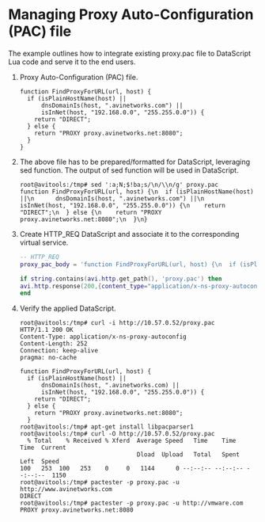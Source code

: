 # Managing Proxy Auto-Configuration (PAC) file
The example outlines how to integrate existing proxy.pac file to DataScript Lua code and serve it to the end users.

1. Proxy Auto-Configuration (PAC) file.
    ```
    function FindProxyForURL(url, host) {
      if (isPlainHostName(host) ||
          dnsDomainIs(host, ".avinetworks.com") ||
          isInNet(host, "192.168.0.0", "255.255.0.0")) {
        return "DIRECT";
      } else {
        return "PROXY proxy.avinetworks.net:8080";
      }
    }
    ```
2. The above file has to be prepared/formatted for DataScript, leveraging sed function. The output of sed function will be used in DataScript.
    ```
    root@avitools:/tmp# sed ':a;N;$!ba;s/\n/\\n/g' proxy.pac
    function FindProxyForURL(url, host) {\n  if (isPlainHostName(host) ||\n      dnsDomainIs(host, ".avinetworks.com") ||\n      isInNet(host, "192.168.0.0", "255.255.0.0")) {\n    return "DIRECT";\n  } else {\n    return "PROXY proxy.avinetworks.net:8080";\n  }\n}
    ```

3. Create HTTP_REQ DataScript and associate it to the corresponding virtual service.
    ```lua
    -- HTTP_REQ
    proxy_pac_body = 'function FindProxyForURL(url, host) {\n  if (isPlainHostName(host) ||\n      dnsDomainIs(host, ".avinetworks.com") ||\n      isInNet(host, "192.168.0.0", "255.255.0.0")) {\n    return "DIRECT";\n  } else {\n    return "PROXY proxy.avinetworks.net:8080";\n  }\n}'

    if string.contains(avi.http.get_path(), 'proxy.pac') then
    avi.http.response(200,{content_type="application/x-ns-proxy-autoconfig", pragma="no-cache"}, proxy_pac_body)
    end
    ```
4. Verify the applied DataScript.
    ```
    root@avitools:/tmp# curl -i http://10.57.0.52/proxy.pac
    HTTP/1.1 200 OK
    Content-Type: application/x-ns-proxy-autoconfig
    Content-Length: 252
    Connection: keep-alive
    pragma: no-cache

    function FindProxyForURL(url, host) {
      if (isPlainHostName(host) ||
          dnsDomainIs(host, ".avinetworks.com) ||
          isInNet(host, "192.168.0.0", "255.255.0.0")) {
        return "DIRECT";
      } else {
        return "PROXY proxy.avinetworks.net:8080";
      }
    root@avitools:/tmp# apt-get install libpacparser1
    root@avitools:/tmp# curl -O http://10.57.0.52/proxy.pac
      % Total    % Received % Xferd  Average Speed   Time    Time     Time  Current
                                     Dload  Upload   Total   Spent    Left  Speed
    100   253  100   253    0     0   1144      0 --:--:-- --:--:-- --:--:--  1150
    root@avitools:/tmp# pactester -p proxy.pac -u http://www.avinetworks.com
    DIRECT
    root@avitools:/tmp# pactester -p proxy.pac -u http://vmware.com
    PROXY proxy.avinetworks.net:8080
    ```
